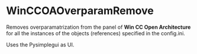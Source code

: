 # WinCCOAOverparamRemove
Removes overparamatrization from the panel of <b>Win CC Open Architecture</b> for all the instances of the objects (references) specified in the config.ini.

Uses the Pysimplegui as UI.
